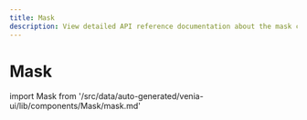 ```yaml
---
title: Mask
description: View detailed API reference documentation about the mask component in the Venia UI package of the PWA Studio framework.
---
```


# Mask

<!--
The reference doc content is generated automatically from the source code.
To update this section, update the doc blocks in the source code
-->

import Mask from '/src/data/auto-generated/venia-ui/lib/components/Mask/mask.md'

<Mask />

